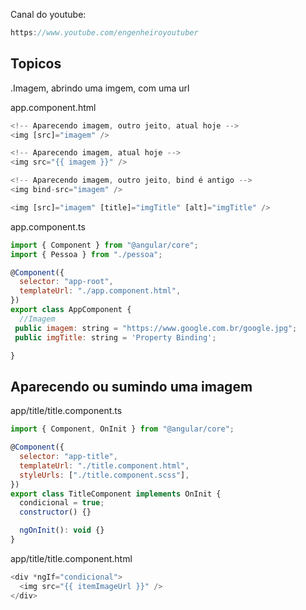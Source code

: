 Canal do youtube:

```js
https://www.youtube.com/engenheiroyoutuber
```

## Topicos

.Imagem, abrindo uma imgem, com uma url

app.component.html

```js
<!-- Aparecendo imagem, outro jeito, atual hoje -->
<img [src]="imagem" />

<!-- Aparecendo imagem, atual hoje -->
<img src="{{ imagem }}" />

<!-- Aparecendo imagem, outro jeito, bind é antigo -->
<img bind-src="imagem" />

<img [src]="imagem" [title]="imgTitle" [alt]="imgTitle" />
```

app.component.ts

```js
import { Component } from "@angular/core";
import { Pessoa } from "./pessoa";

@Component({
  selector: "app-root",
  templateUrl: "./app.component.html",
})
export class AppComponent {
  //Imagem
 public imagem: string = "https://www.google.com.br/google.jpg";
 public imgTitle: string = 'Property Binding';

}
```

## Aparecendo ou sumindo uma imagem

app/title/title.component.ts

```js
import { Component, OnInit } from "@angular/core";

@Component({
  selector: "app-title",
  templateUrl: "./title.component.html",
  styleUrls: ["./title.component.scss"],
})
export class TitleComponent implements OnInit {
  condicional = true;
  constructor() {}

  ngOnInit(): void {}
}
```

app/title/title.component.html

```js
<div *ngIf="condicional">
  <img src="{{ itemImageUrl }}" />
</div>
```
